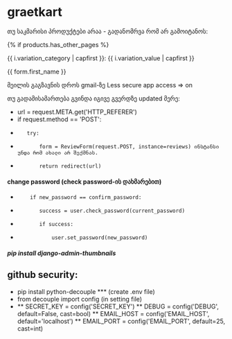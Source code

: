 # graetkart

თუ საკმარისი პროდუქტები არაა - გადანომრვა რომ არ გამოიტანოს:

{% if products.has_other_pages %}

{{ i.variation_category | capfirst }}: {{ i.variation_value | capfirst }}

{{ form.first_name }}

მეილის გაგზავნის დროს gmail-ზე
Less secure app access   =>  on

თუ გადამისამართება გვინდა იგივე გვერდზე updated მერე: 
*    url = request.META.get('HTTP_REFERER')
*    if request.method == 'POST':
*        try:
*            form = ReviewForm(request.POST, instance=reviews) ინსტანსი უნდა რომ ახალი არ შექმნას.
*            return redirect(url)

#### change password (check password-ის დახმარებით)
*         if new_password == confirm_password:
*            success = user.check_password(current_password)
*            if success:
*                user.set_password(new_password)

##### pip install django-admin-thumbnails

## github security:

* pip install python-decouple
*** (create .env file)
* from decouple import config (in setting file)
* ** SECRET_KEY = config('SECRET_KEY')
** DEBUG = config('DEBUG', default=False, cast=bool)
** EMAIL_HOST = config('EMAIL_HOST', default='localhost')
** EMAIL_PORT = config('EMAIL_PORT', default=25, cast=int)
